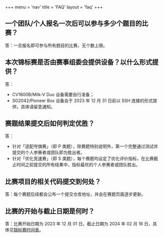+++
menu = 'nav'
title = 'FAQ'
layout = 'faq'
+++

## 一个团队/个人报名一次后可以参与多少个题目的比赛？

答：一旦报名即可参与所有题目的比赛，无个数上限。

## 本次锦标赛是否由赛事组委会提供设备？以什么形式提供？

答：

- CV1800B/Milk-V Duo 设备需要自行准备；
- SG2042/Pioneer Box 设备会于 2023 年 12 月 31 日前以 SSH 连接的形式提供，具体请留意通知。

## 赛题结果提交后如何判定优胜？

答：

- 针对「适配夺旗赛」（即 P 类题），除赛题特别说明外，第一个完整通过测试并提交的个人参赛者或团队即为胜出者。
- 针对「优化竞速赛」（即 S 类题），每个赛题均设定了优化评价指标，在比赛截止时间之前提交的所有结果中，指标最优的个人参赛者或团队胜出。

## 比赛项目的相关代码提交到何处？

答：每个赛题后续都会公布一个提交仓库地址，并会在赛题页面逐步更新。

## 比赛的开始与截止日期是何时？

答：比赛开始日期为 2023 年 12 月 01 日，截止日期为 2024 年 02 月 16 日，具体见[锦标赛时间表](/00/#锦标赛时间表)。
